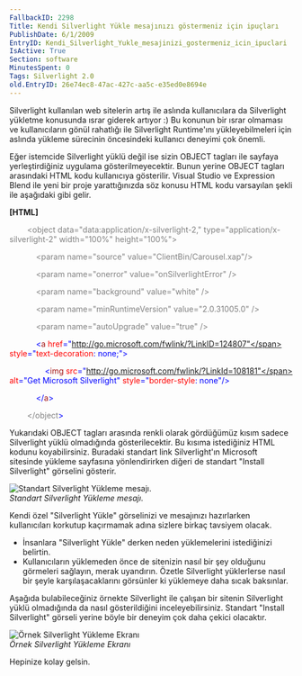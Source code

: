 ```yaml
---
FallbackID: 2298
Title: Kendi Silverlight Yükle mesajınızı göstermeniz için ipuçları
PublishDate: 6/1/2009
EntryID: Kendi_Silverlight_Yukle_mesajinizi_gostermeniz_icin_ipuclari
IsActive: True
Section: software
MinutesSpent: 0
Tags: Silverlight 2.0
old.EntryID: 26e74ec8-47ac-427c-aa5c-e35ed0e8694e
---
```

Silverlight kullanılan web sitelerin artış ile aslında kullanıcılara da
Silverlight yükletme konusunda ısrar giderek artıyor :) Bu konunun bir
ısrar olmaması ve kullanıcıların gönül rahatlığı ile Silverlight
Runtime'ını yükleyebilmeleri için aslında yükleme sürecinin öncesindeki
kullanıcı deneyimi çok önemli.

Eğer istemcide Silverlight yüklü değil ise sizin OBJECT tagları ile
sayfaya yerleştirdiğiniz uygulama gösterilmeyecektir. Bunun yerine
OBJECT tagları arasındaki HTML kodu kullanıcıya gösterilir. Visual
Studio ve Expression Blend ile yeni bir proje yarattığınızda söz konusu
HTML kodu varsayılan şekli ile aşağıdaki gibi gelir.

**[HTML]**

<span style="color: gray">        </span> <span
style="color: gray;">\<object</span> <span
style="color: gray;">data="data:application/x-silverlight-2,"</span>
<span style="color: gray;">type="application/x-silverlight-2"</span>
<span style="color: gray;">width="100%"</span> <span
style="color: gray;">height="100%"\></span>

<span style="color: gray">            </span> <span
style="color: gray;">\<param</span> <span
style="color: gray;">name="source"</span> <span
style="color: gray;">value="ClientBin/Carousel.xap"/\></span>

<span style="color: gray">            </span> <span
style="color: gray;">\<param</span> <span
style="color: gray;">name="onerror"</span> <span
style="color: gray;">value="onSilverlightError"</span> <span
style="color: gray;">/\></span>

<span style="color: gray">            </span> <span
style="color: gray;">\<param</span> <span
style="color: gray;">name="background"</span> <span
style="color: gray;">value="white"</span> <span
style="color: gray;">/\></span>

<span style="color: gray">            </span> <span
style="color: gray;">\<param</span> <span
style="color: gray;">name="minRuntimeVersion"</span> <span
style="color: gray;">value="2.0.31005.0"</span> <span
style="color: gray;">/\></span>

<span style="color: gray">            </span> <span
style="color: gray;">\<param</span> <span
style="color: gray;">name="autoUpgrade"</span> <span
style="color: gray;">value="true"</span> <span
style="color: gray;">/\></span>

            <span style="color: blue;">\<</span><span
style="color: #a31515;">a</span> <span
style="color: red;">href</span><span
style="color: blue;">="http://go.microsoft.com/fwlink/?LinkID=124807"</span>
<span style="color: red;">style</span><span
style="color: blue;">="</span><span
style="color: red;">text-decoration</span>: <span
style="color: blue;">none</span>;<span style="color: blue;">"\></span>

                <span style="color: blue;">\<</span><span
style="color: #a31515;">img</span> <span
style="color: red;">src</span><span
style="color: blue;">="http://go.microsoft.com/fwlink/?LinkId=108181"</span>
<span style="color: red;">alt</span><span style="color: blue;">="Get
Microsoft Silverlight"</span> <span
style="color: red;">style</span><span
style="color: blue;">="</span><span
style="color: red;">border-style</span>: <span
style="color: blue;">none"/\></span>

            <span style="color: blue;">\</</span><span
style="color: #a31515;">a</span><span style="color: blue;">\></span>

<span style="color: gray">        </span> <span
style="color: gray;">\</object</span><span
style="color: blue;">\></span>

Yukarıdaki OBJECT tagları arasında renkli olarak gördüğümüz kısım sadece
Silverlight yüklü olmadığında gösterilecektir. Bu kısıma istediğiniz
HTML kodunu koyabilirsiniz. Buradaki standart link Silverlight'ın
Microsoft sitesinde yükleme sayfasına yönlendirirken diğeri de standart
"Install Silverlight" görselini gösterir.

![Standart Silverlight Yükleme
mesajı.](media/Kendi_Silverlight_Yukle_mesajinizi_gostermeniz_icin_ipuclari/05012009.jpg)\
*Standart Silverlight Yükleme mesajı.*

Kendi özel "Silverlight Yükle" görselinizi ve mesajınızı hazırlarken
kullanıcıları korkutup kaçırmamak adına sizlere birkaç tavsiyem olacak.

-   İnsanlara "Silverlight Yükle" derken neden yüklemelerini
    istediğinizi belirtin.
-   Kullanıcıların yüklemeden önce de sitenizin nasıl bir şey olduğunu
    görmeleri sağlayın, merak uyandırın. Özetle Silverlight yüklerlerse
    nasıl bir şeyle karşılaşacaklarını görsünler ki yüklemeye daha sıcak
    baksınlar.

Aşağıda bulabileceğiniz örnekte Silverlight ile çalışan bir sitenin
Silverlight yüklü olmadığında da nasıl gösterildiğini
inceleyebilirsiniz. Standart "Install Silverlight" görseli yerine böyle
bir deneyim çok daha çekici olacaktır.

![Örnek Silverlight Yükleme
Ekranı](media/Kendi_Silverlight_Yukle_mesajinizi_gostermeniz_icin_ipuclari/05012009_2.jpg)\
*Örnek Silverlight Yükleme Ekranı*

Hepinize kolay gelsin.


